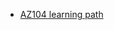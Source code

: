 - [AZ104 learning path](https://docs.microsoft.com/en-us/learn/certifications/azure-administrator/)

